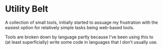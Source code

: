 # Utility Belt
A collection of small tools, initially started to assuage my frustration with the easiest option for relatively simple tasks being web-based tools.

Tools are broken down by language partly because I've been using this to (at least superficially) write some code in languages that I don't usually use.
